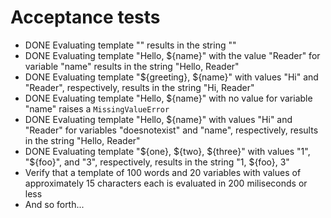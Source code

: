# Acceptance tests

* DONE Evaluating template "" results in the string ""
* DONE Evaluating template "Hello, ${name}" with the value "Reader" for variable "name" results in the string "Hello, Reader"
* DONE Evaluating template "${greeting}, ${name}" with values "Hi" and "Reader", respectively, results in the string "Hi, Reader"
* DONE Evaluating template "Hello, ${name}" with no value for variable "name" raises a `MissingValueError`
* DONE Evaluating template "Hello, ${name}" with values "Hi" and "Reader" for variables "doesnotexist" and "name", respectively, results in the string "Hello, Reader"
* DONE Evaluating template "${one}, ${two}, ${three}" with values "1", "${foo}", and "3", respectively, results in the string "1, ${foo}, 3"
* Verify that a template of 100 words and 20 variables with values of approximately 15 characters each is evaluated in 200 miliseconds or less
* And so forth...